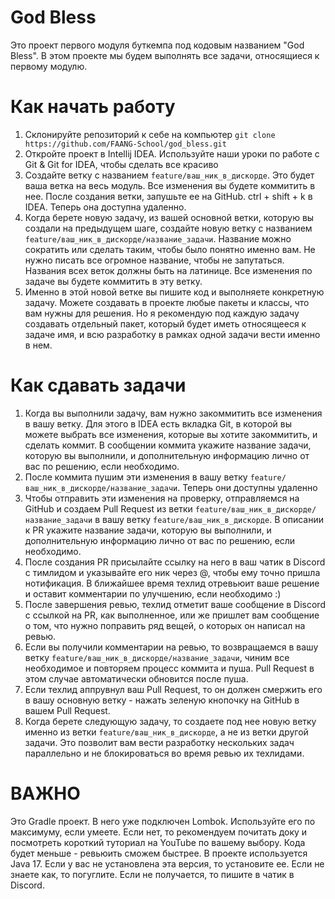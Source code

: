 # God Bless

Это проект первого модуля буткемпа под кодовым названием "God Bless". 
В этом проекте мы будем выполнять все задачи, относящиеся к первому модулю.

# Как начать работу
1. Склонируйте репозиторий к себе на компьютер
`git clone https://github.com/FAANG-School/god_bless.git`
2. Откройте проект в Intellij IDEA. Используйте наши уроки по работе с Git & Git for IDEA, чтобы сделать все красиво
3. Создайте ветку с названием `feature/ваш_ник_в_дискорде`. Это будет ваша ветка на весь модуль. Все изменения вы будете коммитить в нее. После создания ветки, запушьте ее на GitHub. ctrl + shift + k в IDEA. Теперь она доступна удаленно.
4. Когда берете новую задачу, из вашей основной ветки, которую вы создали на предыдущем шаге, создайте новую ветку с названием `feature/ваш_ник_в_дискорде/название_задачи`. Название можно сократить или сделать таким, чтобы было понятно именно вам. Не нужно писать все огромное название, чтобы не запутаться. Названия всех веток должны быть на латинице. Все изменения по задаче вы будете коммитить в эту ветку.
5. Именно в этой новой ветке вы пишите код и выполняете конкретную задачу. Можете создавать в проекте любые пакеты и классы, что вам нужны для решения. Но я рекомендую под каждую задачу создавать отдельный пакет, который будет иметь относящееся к задаче имя, и всю разработку в рамках одной задачи вести именно в нем.

# Как сдавать задачи
1. Когда вы выполнили задачу, вам нужно закоммитить все изменения в вашу ветку. Для этого в IDEA есть вкладка Git, в которой вы можете выбрать все изменения, которые вы хотите закоммитить, и сделать коммит. В сообщении коммита укажите название задачи, которую вы выполнили, и дополнительную информацию лично от вас по решению, если необходимо.
2. После коммита пушим эти изменения в вашу ветку `feature/ваш_ник_в_дискорде/название_задачи`. Теперь они доступны удаленно
3. Чтобы отправить эти изменения на проверку, отправляемся на GitHub и создаем Pull Request из ветки `feature/ваш_ник_в_дискорде/название_задачи` в вашу ветку `feature/ваш_ник_в_дискорде`. В описании к PR укажите название задачи, которую вы выполнили, и дополнительную информацию лично от вас по решению, если необходимо.
4. После создания PR присылайте ссылку на него в ваш чатик в Discord с тимлидом и указывайте его ник через @, чтобы ему точно пришла нотификация. В ближайшее время техлид отревьюит ваше решение и оставит комментарии по улучшению, если необходимо :)
5. После завершения ревью, техлид отметит ваше сообщение в Discord с ссылкой на PR, как выполненное, или же пришлет вам сообщение о том, что нужно поправить ряд вещей, о которых он написал на ревью. 
6. Если вы получили комментарии на ревью, то возвращаемся в вашу ветку `feature/ваш_ник_в_дискорде/название_задачи`, чиним все необходимое и повторяем процесс коммита и пуша. Pull Request в этом случае автоматически обновится после пуша.
7. Если техлид аппрувнул ваш Pull Request, то он должен смержить его в вашу основную ветку - нажать зеленую кнопочку на GitHub в вашем Pull Request.
8. Когда берете следующую задачу, то создаете под нее новую ветку именно из ветки `feature/ваш_ник_в_дискорде`, а не из ветки другой задачи. Это позволит вам вести разработку нескольких задач параллельно и не блокироваться во время ревью их техлидами.

# ВАЖНО
Это Gradle проект. В него уже подключен Lombok. Используйте его по максимуму, если умеете. Если нет, то рекомендуем почитать доку и посмотреть короткий туториал на YouTube по вашему выбору. Кода будет меньше - ревьюить сможем быстрее.
В проекте используется Java 17. Если у вас не установлена эта версия, то установите ее. Если не знаете как, то погуглите. Если не получается, то пишите в чатик в Discord.